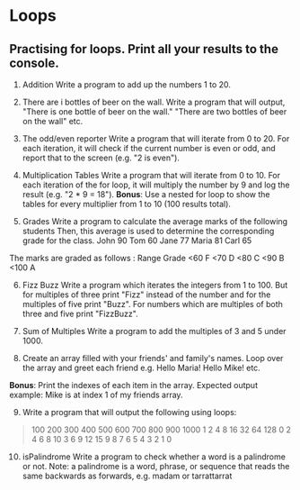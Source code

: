 # Loops
## Practising for loops. Print all your results to the console.

1. Addition 
Write a program to add up the numbers 1 to 20.

2. There are i bottles of beer on the wall. 
Write a program that will output, "There is one bottle of beer on the wall." "There are two bottles of beer on the wall" etc. 

3. The odd/even reporter
Write a program that will iterate from 0 to 20. For each iteration, it will check if the current number is even or odd, and report that to the screen (e.g. "2 is even").

4. Multiplication Tables
Write a program that will iterate from 0 to 10. For each iteration of the for loop, it will multiply the number by 9 and log the result (e.g. "2 * 9 = 18").
**Bonus**: Use a nested for loop to show the tables for every multiplier from 1 to 10 (100 results total).

5. Grades
Write a program to calculate the average marks of the following students Then, this average is used to determine the corresponding grade for the class. 
John	90
Tom	60
Jane	77
Maria	81
Carl	65

The marks are graded as follows :
Range	Grade
<60	F
<70	D
<80	C
<90	B
<100	A
>

6. Fizz Buzz
Write a program which iterates the integers from 1 to 100. But for multiples of three print "Fizz" instead of the number and for the multiples of five print "Buzz". For numbers which are multiples of both three and five print "FizzBuzz".

7. Sum of Multiples
Write a program to add the multiples of 3 and 5 under 1000.

8. Create an array filled with your friends' and family's names. Loop over the array and greet each friend e.g. Hello Maria! Hello Mike! etc. 

**Bonus**: Print the indexes of each item in the array. Expected output example: Mike is at index 1 of my friends array. 

9. Write a program that will output the following using loops: 
>100 200 300 400 500 600 700 800 900 1000
>1 2 4 8 16 32 64 128
>0 2 4 6 8 10
>3 6 9 12 15
>9 8 7 6 5 4 3 2 1 0

10. isPalindrome
Write a program to check whether a word is a palindrome or not. 
Note: a palindrome is a word, phrase, or sequence that reads the same backwards as forwards, e.g. madam or tarrattarrat


